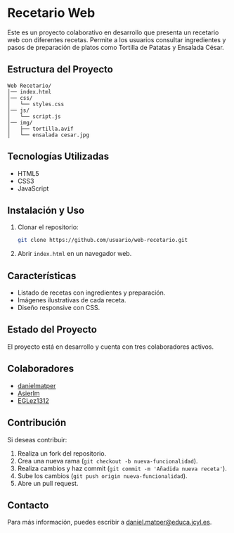 # Recetario Web

Este es un proyecto colaborativo en desarrollo que presenta un recetario web con diferentes recetas. Permite a los usuarios consultar ingredientes y pasos de preparación de platos como Tortilla de Patatas y Ensalada César.

## Estructura del Proyecto

```
Web Recetario/
│── index.html
│── css/
│   └── styles.css
│── js/
│   └── script.js
│── img/
│   ├── tortilla.avif
│   └── ensalada cesar.jpg
```

## Tecnologías Utilizadas

- HTML5
- CSS3
- JavaScript

## Instalación y Uso

1. Clonar el repositorio:
   ```sh
   git clone https://github.com/usuario/web-recetario.git
   ```
2. Abrir `index.html` en un navegador web.

## Características

- Listado de recetas con ingredientes y preparación.
- Imágenes ilustrativas de cada receta.
- Diseño responsive con CSS.

## Estado del Proyecto

El proyecto está en desarrollo y cuenta con tres colaboradores activos.

## Colaboradores

- [danielmatper](https://github.com/danielmatper)
- [Asierlm](https://github.com/Asierlm)
- [EGLez1312](https://github.com/EGLez1312)

## Contribución

Si deseas contribuir:
1. Realiza un fork del repositorio.
2. Crea una nueva rama (`git checkout -b nueva-funcionalidad`).
3. Realiza cambios y haz commit (`git commit -m 'Añadida nueva receta'`).
4. Sube los cambios (`git push origin nueva-funcionalidad`).
5. Abre un pull request.

## Contacto

Para más información, puedes escribir a daniel.matper@educa.jcyl.es.
